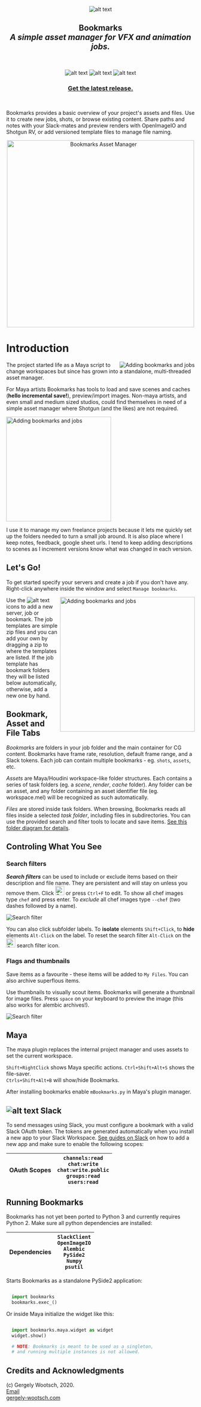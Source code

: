 <center>

![alt text][logo]

## Bookmarks<br>_A simple asset manager for VFX and animation jobs._

<br>

![alt text](https://img.shields.io/badge/Python-2.7-lightgrey.svg "Python 2.7") ![alt text](https://img.shields.io/badge/Qt-5.6%2B-lightgrey.svg "Qt 5.6+") ![alt text](https://img.shields.io/badge/platform-windows%20%7C%20osx-lightgray.svg "Windows & Mac OS X")

### [Get the latest release.](https://github.com/wgergely/bookmarks/releases)

</center>
<br>

Bookmarks provides a basic overview of your project's assets and files. Use it
to create new jobs, shots, or browse existing content. Share paths and notes
with your Slack-mates and preview renders with OpenImageIO and Shotgun RV, or
add versioned template files to manage file naming.

<center>
<img width="500px" alt="Bookmarks Asset Manager" src="./bookmarks/rsc/docs/tabs.gif">
</center>



# Introduction

<img align="right"  alt="Adding bookmarks and jobs" src="./bookmarks/rsc/docs/files1.jpg">

The project started life as a Maya script to change workspaces but since has
grown into a standalone, multi-threaded asset manager.

For Maya artists Bookmarks has tools to load and save scenes and caches (**hello
incremental save!**), preview/import images. Non-maya artists, and even small
and medium sized studios, could find themselves in need of a simple asset
manager where Shotgun (and the likes) are not required.

<img width="280px" alt="Adding bookmarks and jobs" src="./bookmarks/rsc/docs/maya_files.jpg"><br>

I use it to manage my own freelance projects because it lets me quickly
set up the folders needed to turn a small job around. It is also place where I
keep notes, feedback, google sheet urls. I tend to keep adding descriptions to
scenes as I increment versions know what was changed in each version.

## Let's Go!


To get started specify your servers and create a job if you don't have any.
Right-click anywhere inside the window and select `Manage bookmarks`.


<img align="right" width="360" alt="Adding bookmarks and jobs" src="./bookmarks/rsc/docs/managing_bookmarks_6fps.gif">

Use the ![alt text][add] icons to add a new server, job or bookmark. The job templates are simple zip files and you can add your own by dragging a zip to where the templates are listed. If the job template has bookmark folders they will be listed below automatically, otherwise, add a new one by hand.

## Bookmark, Asset and File Tabs

_Bookmarks_ are folders in your job folder and the main container for CG
content. Bookmarks have frame rate, resolution, default frame range, and a Slack
tokens. Each job can contain multiple bookmarks - eg. `shots`, `assets`, etc.

_Assets_ are Maya/Houdini workspace-like folder structures. Each contains a
series of task folders (eg. a _scene_, _render_, _cache_ folder). Any folder can
be an asset, and any folder containing an asset identifier file (eg.
workspace.mel) will be recognized as such automatically.

_Files_ are stored inside task folders. When browsing, Bookmarks reads all files
inside a selected _task folder_, including files in subdirectories. You can use
the provided search and filter tools to locate and save items. <a
href="./bookmarks/rsc/docs/bookmark_graph.jpg" target="_blank">See this folder
diagram for details</a>.


## Controling What You See

### Search filters

_**Search filters**_ can be used to include or exclude items based on their
description and file name. They are persistent and will stay on unless you
remove them. Click <img height="24px" alt="Search Filter button"
src="./bookmarks/rsc/filter.png"> or press `Ctrl+F` to edit. To show all chef
images type `chef` and press enter. To _exclude_ all chef images type `--chef`
(two dashes followed by a name).

<img alt="Search filter" src="./bookmarks/rsc/docs/search_filter.jpg"><br>


You can also click subfolder labels. To **isolate** elements
`Shift+Click`, to **hide** elements `Alt-Click` on the label.
To reset the search filter `Alt-Click` on the <img height="24px" alt="Search
Filter button" src="./bookmarks/rsc/filter.png"> search filter icon.

### Flags and thumbnails

Save items as a favourite - these items will be added to `My Files`.
You can also archive superflous items.

Use thumbnails to visually scout items. Bookmarks will generate a thumbnail for image files. Press `space` on your keyboard to preview the image (this also works for alembic archives!).


<img alt="Search filter" src="./bookmarks/rsc/docs/image_preview.jpg"><br>



## Maya


The maya plugin replaces the internal project manager and uses assets to set the
current workspace.


`Shift+RightClick` shows Maya specific actions.
`Ctrl+Shift+Alt+S` shows the file-saver.<br>
`Ctrls+Shift+Alt+B` will show/hide Bookmarks.

After installing bookmarks enable `mBookmarks.py` in Maya's plugin manager.

## ![alt text][slack] Slack

To send messages using Slack, you must configure a bookmark with a valid Slack OAuth token.  The tokens are generated automatically when you install a new app to your Slack Workspace. [See guides on Slack](https://api.slack.com/apps) on how to add a new app and make sure to enable the following scopes:


| OAuth Scopes |`channels:read`<br>`chat:write`<br> `chat:write.public`<br>`groups:read`<br>`users:read` |
|--|--|



## Running Bookmarks

Bookmarks has not yet been ported to Python 3 and currently requires Python 2.
Make sure all python dependencies are installed:

| Dependencies | `SlackClient`<br>`OpenImageIO`<br>`Alembic`<br>`PySide2`<br>`Numpy`<br>`psutil`|
| -- | -- |


Starts Bookmarks as a standalone PySide2 application:

``` python

  import bookmarks
  bookmarks.exec_()

```

Or inside Maya initialize the widget like this:

``` python

  import bookmarks.maya.widget as widget
  widget.show()

  # NOTE: Bookmarks is meant to be used as a singleton,
  # and running multiple instances is not allowed.

```


## Credits and Acknowledgments

(c) Gergely Wootsch, 2020.
<br>
[Email](mailto:hello@gergely-wootsch.com
)
<br>
[gergely-wootsch.com](http://gergely-wootsch.com)


[logo]: ./bookmarks/rsc/logo_s.png "Bookmarks: A simple file and asset manager for animation and CG productions"
[add]: ./bookmarks/rsc/add_button_s.png "Add button"
[maya]: ./bookmarks/rsc/maya.png "Maya button"
[slack]: ./bookmarks/rsc/slack_color_sm.png "Slack button"
[filter]: ./bookmarks/rsc/filter.png "Filter button"
